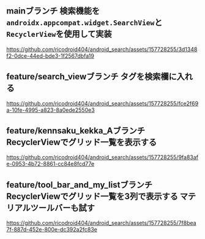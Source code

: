 ## mainブランチ 検索機能を`androidx.appcompat.widget.SearchView`と`RecyclerView`を使用して実装


https://github.com/ricodroid404/android_search/assets/157728255/3d1348f2-0dce-44ed-bde3-1f2567dbfa19

## feature/search_viewブランチ タグを検索欄に入れる

https://github.com/ricodroid404/android_search/assets/157728255/fce2f69a-10fe-4995-a823-8a0ede2550e3

## feature/kennsaku_kekka_Aブランチ RecyclerViewでグリッド一覧を表示する

https://github.com/ricodroid404/android_search/assets/157728255/9fa83afe-0953-4b72-8861-cc84e8fcd77e


## feature/tool_bar_and_my_listブランチ RecyclerViewでグリッド一覧を3列で表示する マテリアルツールバーも試す

https://github.com/ricodroid404/android_search/assets/157728255/7f8bea7f-887d-452e-800e-dc392a2fc83e

